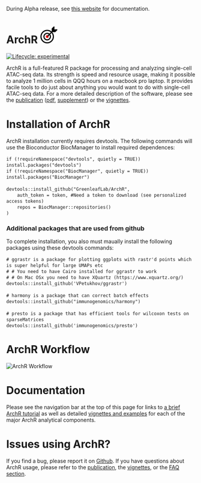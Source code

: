 During Alpha release, see [this website](https://web.stanford.edu/~mcorces/ArchR/) for documentation.

# ArchR ![](man/figures/ArchR_dartLogo_small.jpg)

[![Lifecycle: experimental](https://img.shields.io/badge/lifecycle-experimental-orange.svg)](https://www.tidyverse.org/lifecycle/#experimental)

ArchR is a full-featured R package for processing and analyzing single-cell ATAC-seq data. Its strength is speed and resource usage, making it possible to analyze 1 million cells in QQQ hours on a macbook pro laptop. It provides facile tools to do just about anything you would want to do with single-cell ATAC-seq data. For a more detailed description of the software, please see the [publication](https://greenleaf.stanford.edu/assets/pdf/) ([pdf](http://greenleaf.stanford.edu/assets/pdf/), [supplement](http://greenleaf.stanford.edu/assets/pdf/)) or the [vignettes](https://web.stanford.edu/~mcorces/ArchR/articles/index.html).

# Installation of ArchR

ArchR installation currently requires devtools. The following commands will use the Bioconductor BiocManager to install required dependences:

```{r}
if (!requireNamespace("devtools", quietly = TRUE)) install.packages("devtools")
if (!requireNamespace("BiocManager", quietly = TRUE)) install.packages("BiocManager")

devtools::install_github("GreenleafLab/ArchR",
	auth_token = token, #Need a token to download (see personalized access tokens)
	repos = BiocManager::repositories()
)
```

### Additional packages that are used from github
To complete installation, you also must maually install the following packages using these devtools commands:

```{r}
# ggrastr is a package for plotting ggplots with rastr'd points which is super helpful for large UMAPs etc
# # You need to have Cairo installed for ggrastr to work
# # On Mac OSx you need to have XQuartz (https://www.xquartz.org/)
devtools::install_github('VPetukhov/ggrastr')

# harmony is a package that can correct batch effects
devtools::install_github("immunogenomics/harmony")

# presto is a package that has efficient tools for wilcoxon tests on sparseMatrices
devtools::install_github('immunogenomics/presto')
```

# ArchR Workflow
![ArchR Workflow](https://web.stanford.edu/~mcorces/ArchR_Workflow_v1.PNG)

# Documentation
Please see the navigation bar at the top of this page for links to [a brief ArchR tutorial](https://web.stanford.edu/~mcorces/ArchR/articles/ArchR.html) as well as detailed [vignettes and examples](https://web.stanford.edu/~mcorces/ArchR/articles/index.html) for each of the major ArchR analytical components.

# Issues using ArchR?
If you find a bug, please report it on [Github](https://github.com/GreenleafLab/ArchR/issues). If you have questions about ArchR usage, please refer to the [publication](https://greenleaf.stanford.edu/assets/pdf/), the [vignettes](https://web.stanford.edu/~mcorces/ArchR/articles/index.html), or the [FAQ section](articles/faq.html).


